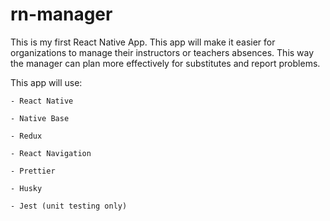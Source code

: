 # rn-manager

This is my first React Native App. This app will make it easier for organizations to manage their instructors or teachers absences. This way the manager can plan more effectively for substitutes and report problems.

This app will use:

``` 
- React Native

- Native Base

- Redux

- React Navigation

- Prettier

- Husky

- Jest (unit testing only)
```
